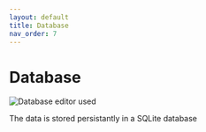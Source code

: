 ```yaml
---
layout: default
title: Database
nav_order: 7
---
```


# Database
![Database editor used](https://quidology.github.io/assets/img/db-browser-for-sqlite.png)

The data is stored persistantly in a SQLite database 